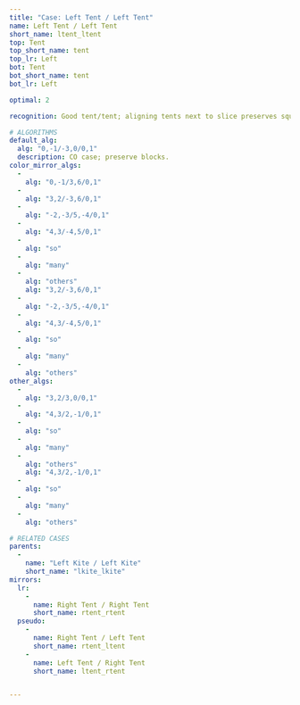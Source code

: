 ```yaml
---
title: "Case: Left Tent / Left Tent"
name: Left Tent / Left Tent
short_name: ltent_ltent
top: Tent
top_short_name: tent
top_lr: Left
bot: Tent
bot_short_name: tent
bot_lr: Left

optimal: 2

recognition: Good tent/tent; aligning tents next to slice preserves squareshape.

# ALGORITHMS
default_alg:
  alg: "0,-1/-3,0/0,1"
  description: CO case; preserve blocks.
color_mirror_algs:
  -
    alg: "0,-1/3,6/0,1"
  -
    alg: "3,2/-3,6/0,1"
  -
    alg: "-2,-3/5,-4/0,1"
  -
    alg: "4,3/-4,5/0,1"
  -
    alg: "so"
  -
    alg: "many"
  -
    alg: "others"
    alg: "3,2/-3,6/0,1"
  -
    alg: "-2,-3/5,-4/0,1"
  -
    alg: "4,3/-4,5/0,1"
  -
    alg: "so"
  -
    alg: "many"
  -
    alg: "others"
other_algs:
  -
    alg: "3,2/3,0/0,1"
  -
    alg: "4,3/2,-1/0,1"
  -
    alg: "so"
  -
    alg: "many"
  -
    alg: "others"
    alg: "4,3/2,-1/0,1"
  -
    alg: "so"
  -
    alg: "many"
  -
    alg: "others"

# RELATED CASES
parents:
  -
    name: "Left Kite / Left Kite"
    short_name: "lkite_lkite"
mirrors:
  lr:
    -
      name: Right Tent / Right Tent
      short_name: rtent_rtent
  pseudo:
    -
      name: Right Tent / Left Tent
      short_name: rtent_ltent
    -
      name: Left Tent / Right Tent
      short_name: ltent_rtent


---
```



